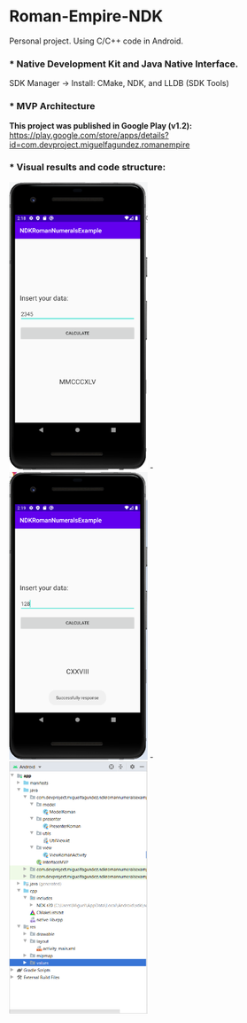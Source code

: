 # Roman-Empire-NDK
Personal project. Using C/C++ code in Android.

### * Native Development Kit and Java Native Interface.
SDK Manager -> Install: CMake, NDK, and LLDB (SDK Tools)
### * MVP Architecture

**This project was published in Google Play (v1.2):**
https://play.google.com/store/apps/details?id=com.devproject.miguelfagundez.romanempire

### * Visual results and code structure:

<img src="images/2345.png" width="250"> - <img src="images/128.png" width="250"> - <img src="images/structure.png" width="250">
